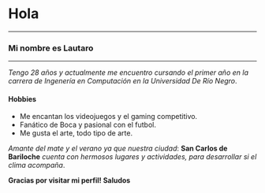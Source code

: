 # **Hola**

-----------------------------
### __Mi nombre es Lautaro__
-----------------------------

*Tengo 28 años y actualmente me encuentro cursando el primer año en la carrera de Ingenería en Computación en la Universidad De Río Negro*.

#### Hobbies

- Me encantan los videojuegos y el gaming competitivo.
- Fanático de Boca y pasional con el futbol.
- Me gusta el arte, todo tipo de arte.



 _Amante del mate y el verano_
 _ya que nuestra ciudad_: **San Carlos de Bariloche**
 _cuenta con hermosos lugares y actividades, para desarrollar si el clima acompaña_.

**Gracias por visitar mi perfil!
Saludos**

